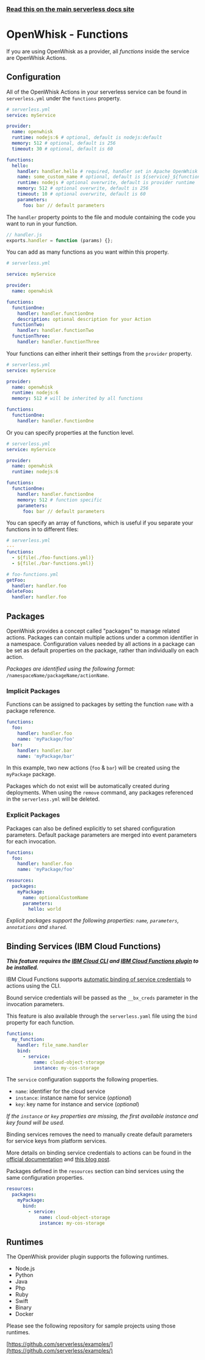 <!--
title: Serverless Framework - Apache OpenWhisk Guide - Functions
menuText: Functions
menuOrder: 5
description: How to configure Apache OpenWhisk functions in the Serverless Framework
layout: Doc
-->

<!-- DOCS-SITE-LINK:START automatically generated  -->

### [Read this on the main serverless docs site](https://www.serverless.com/framework/docs/providers/openwhisk/guide/functions)

<!-- DOCS-SITE-LINK:END -->

# OpenWhisk - Functions

If you are using OpenWhisk as a provider, all _functions_ inside the service are OpenWhisk Actions.

## Configuration

All of the OpenWhisk Actions in your serverless service can be found in `serverless.yml` under the `functions` property.

```yml
# serverless.yml
service: myService

provider:
  name: openwhisk
  runtime: nodejs:6 # optional, default is nodejs:default
  memory: 512 # optional, default is 256
  timeout: 30 # optional, default is 60

functions:
  hello:
    handler: handler.hello # required, handler set in Apache OpenWhisk
    name: some_custom_name # optional, default is ${service}_${function}
    runtime: nodejs # optional overwrite, default is provider runtime
    memory: 512 # optional overwrite, default is 256
    timeout: 10 # optional overwrite, default is 60
    parameters:
      foo: bar // default parameters
```

The `handler` property points to the file and module containing the code you want to run in your function.

```javascript
// handler.js
exports.handler = function (params) {};
```

You can add as many functions as you want within this property.

```yml
# serverless.yml

service: myService

provider:
  name: openwhisk

functions:
  functionOne:
    handler: handler.functionOne
    description: optional description for your Action
  functionTwo:
    handler: handler.functionTwo
  functionThree:
    handler: handler.functionThree
```

Your functions can either inherit their settings from the `provider` property.

```yml
# serverless.yml
service: myService

provider:
  name: openwhisk
  runtime: nodejs:6
  memory: 512 # will be inherited by all functions

functions:
  functionOne:
    handler: handler.functionOne
```

Or you can specify properties at the function level.

```yml
# serverless.yml
service: myService

provider:
  name: openwhisk
  runtime: nodejs:6

functions:
  functionOne:
    handler: handler.functionOne
    memory: 512 # function specific
    parameters:
      foo: bar // default parameters
```

You can specify an array of functions, which is useful if you separate your functions in to different files:

```yml
# serverless.yml
---
functions:
  - ${file(./foo-functions.yml)}
  - ${file(./bar-functions.yml)}
```

```yml
# foo-functions.yml
getFoo:
  handler: handler.foo
deleteFoo:
  handler: handler.foo
```

## Packages

OpenWhisk provides a concept called "packages" to manage related actions. Packages can contain multiple actions under a common identifier in a namespace. Configuration values needed by all actions in a package can be set as default properties on the package, rather than individually on each action.

_Packages are identified using the following format:_ `/namespaceName/packageName/actionName`.

### Implicit Packages

Functions can be assigned to packages by setting the function `name` with a package reference.

```yaml
functions:
  foo:
    handler: handler.foo
    name: 'myPackage/foo'
  bar:
    handler: handler.bar
    name: 'myPackage/bar'
```

In this example, two new actions (`foo` & `bar`) will be created using the `myPackage` package.

Packages which do not exist will be automatically created during deployments. When using the `remove` command, any packages referenced in the `serverless.yml` will be deleted.

### Explicit Packages

Packages can also be defined explicitly to set shared configuration parameters. Default package parameters are merged into event parameters for each invocation.

```yaml
functions:
  foo:
    handler: handler.foo
    name: 'myPackage/foo'

resources:
  packages:
    myPackage:
      name: optionalCustomName
      parameters:
        hello: world
```

_Explicit packages support the following properties: `name`, `parameters`, `annotations` and `shared`._

## Binding Services (IBM Cloud Functions)

**_This feature requires the [IBM Cloud CLI](https://console.bluemix.net/docs/cli/reference/bluemix_cli/download_cli.html#download_install) and [IBM Cloud Functions plugin](https://console.bluemix.net/openwhisk/learn/cli) to be installed._**

IBM Cloud Functions supports [automatic binding of service credentials](https://console.bluemix.net/docs/openwhisk/binding_services.html#binding_services) to actions using the CLI.

Bound service credentials will be passed as the `__bx_creds` parameter in the invocation parameters.

This feature is also available through the `serverless.yaml` file using the `bind` property for each function.

```yaml
functions:
  my_function:
    handler: file_name.handler
    bind:
      - service:
          name: cloud-object-storage
          instance: my-cos-storage
```

The `service` configuration supports the following properties.

- `name`: identifier for the cloud service
- `instance`: instance name for service (_optional_)
- `key`: key name for instance and service (_optional_)

_If the `instance` or `key` properties are missing, the first available instance and key found will be used._

Binding services removes the need to manually create default parameters for service keys from platform services.

More details on binding service credentials to actions can be found in the [official documentation](https://console.bluemix.net/docs/openwhisk/binding_services.html#binding_services) and [this blog post](http://jamesthom.as/blog/2018/06/05/binding-iam-services-to-ibm-cloud-functions/).

Packages defined in the `resources` section can bind services using the same configuration properties.

```yaml
resources:
  packages:
    myPackage:
      bind:
        - service:
            name: cloud-object-storage
            instance: my-cos-storage
```

## Runtimes

The OpenWhisk provider plugin supports the following runtimes.

- Node.js
- Python
- Java
- Php
- Ruby
- Swift
- Binary
- Docker

Please see the following repository for sample projects using those runtimes.

[https://github.com/serverless/examples/](https://github.com/serverless/examples/)
